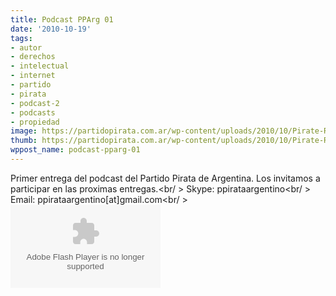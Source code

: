 ```yaml
---
title: Podcast PPArg 01
date: '2010-10-19'
tags:
- autor
- derechos
- intelectual
- internet
- partido
- pirata
- podcast-2
- podcasts
- propiedad
image: https://partidopirata.com.ar/wp-content/uploads/2010/10/Pirate-Radio.jpg.png
thumb: https://partidopirata.com.ar/wp-content/uploads/2010/10/Pirate-Radio.jpg.png
wppost_name: podcast-pparg-01
---
```


Primer entrega del podcast del Partido Pirata de Argentina. Los invitamos a participar en las proximas entregas.&lt;br/ &gt;
Skype: ppirataargentino&lt;br/ &gt;
Email: ppirataargentino[at]gmail.com&lt;br/ &gt;
<object width="240" height="133" classid="clsid:d27cdb6e-ae6d-11cf-96b8-444553540000" codebase="http://download.macromedia.com/pub/shockwave/cabs/flash/swflash.cab#version=6,0,40,0"><param name="AllowScriptAccess" value="always" /><param name="allowFullScreen" value="true" /><param name="wmode" value="transparent" /><param name="src" value="http://www.ivoox.com/playerivoox_ee_396939_1.html" /><param name="allowfullscreen" value="true" /><param name="allowscriptaccess" value="always" /><embed width="240" height="133" type="application/x-shockwave-flash" src="http://www.ivoox.com/playerivoox_ee_396939_1.html" AllowScriptAccess="always" allowFullScreen="true" wmode="transparent" allowfullscreen="true" allowscriptaccess="always" /></object>
